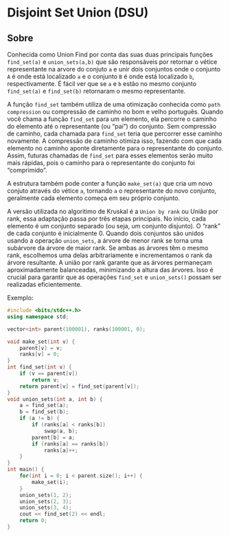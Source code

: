 # Disjoint Set Union (DSU)

## Sobre

Conhecida como Union Find por conta das suas duas principais funções ``find_set(a)`` e ``union_sets(a,b)`` que são responsáveis por retornar o vétice representante na arvore do conjuto ``a`` e unir dois conjuntos onde o conjunto ``A`` é onde está localizado ``a`` e o conjunto ``B`` é onde está localizado ``b``, respectivamente. É fácil ver que se ``a`` e ``b`` estão no mesmo conjunto ``find_set(a)`` e ``find_set(b)`` retornaram o mesmo representante. 

A função ``find_set`` também utiliza de uma otimização conhecida como ``path compression`` ou compressão de caminho no bom e velho português. Quando você chama a função ``find_set`` para um elemento, ela percorre o caminho do elemento até o representante (ou “pai”) do conjunto. Sem compressão de caminho, cada chamada para ``find_set`` teria que percorrer esse caminho novamente. A compressão de caminho otimiza isso, fazendo com que cada elemento no caminho aponte diretamente para o representante do conjunto. Assim, futuras chamadas de ``find_set`` para esses elementos serão muito mais rápidas, pois o caminho para o representante do conjunto foi “comprimido”.

A estrutura também pode conter a função ``make_set(a)`` que cria um novo conjuto através do vétice ``a``, tornando ``a`` o representante do novo conjunto, geralmente cada elemento começa em seu próprio conjunto.

A versão utilizada no algoritimo de Kruskal é a ``Union by rank`` ou União por rank, essa adaptação passa por três etapas principais. No início, cada elemento é um conjunto separado (ou seja, um conjunto disjunto). O “rank” de cada conjunto é inicialmente 0. Quando dois conjuntos são unidos usando a operação ``union_sets``, a árvore de menor rank se torna uma subárvore da árvore de maior rank. Se ambas as árvores têm o mesmo rank, escolhemos uma delas arbitrariamente e incrementamos o rank da árvore resultante. A união por rank garante que as árvores permaneçam aproximadamente balanceadas, minimizando a altura das árvores. Isso é crucial para garantir que as operações ``find_set`` e ``union_sets()`` possam ser realizadas eficientemente.

Exemplo:
```c++
#include <bits/stdc++.h>
using namespace std;

vector<int> parent(100001), ranks(100001, 0);

void make_set(int v) {
    parent[v] = v;
    ranks[v] = 0;
}
int find_set(int v) {
    if (v == parent[v])
        return v;
    return parent[v] = find_set(parent[v]);
}
void union_sets(int a, int b) {
    a = find_set(a);
    b = find_set(b);
    if (a != b) {
        if (ranks[a] < ranks[b])
            swap(a, b);
        parent[b] = a;
        if (ranks[a] == ranks[b])
            ranks[a]++;
    }
}
int main() {
    for(int i = 0; i < parent.size(); i++) {
        make_set(i);
    }
    union_sets(1, 2);
    union_sets(2, 3);
    union_sets(3, 4);
    cout << find_set(2) << endl;
    return 0;
}